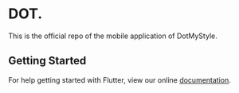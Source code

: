 # DOT.

This is the official repo of the mobile application of DotMyStyle.

## Getting Started

For help getting started with Flutter, view our online
[documentation](https://flutter.io/).
